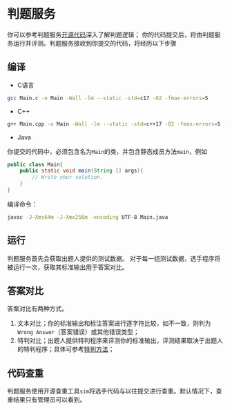 # 判题服务

你可以参考判题服务[开源代码](https://github.com/winterant/judge)深入了解判题逻辑；
你的代码提交后，将由判题服务运行并评测。判题服务接收到你提交的代码，将经历以下步骤

## 编译
   
- C语言
```bash
gcc Main.c -o Main -Wall -lm --static -std=c17 -O2 -fmax-errors=5
```

- C++
```bash
g++ Main.cpp -o Main -Wall -lm --static -std=c++17 -O2 -fmax-errors=5 -fno-asm
```

- Java

你提交的代码中，必须包含名为`Main`的类，并包含静态成员方法`main`，例如
```java
public class Main{
    public static void main(String [] args){
        // Write your solution.
    }
}
```
编译命令：
```bash
javac -J-Xms64m -J-Xmx256m -encoding UTF-8 Main.java
```

## 运行

判题服务首先会获取出题人提供的测试数据。
对于每一组测试数据，选手程序将被运行一次，获取其标准输出用于答案对比。

## 答案对比

答案对比有两种方式。

1. 文本对比；你的标准输出和标注答案进行逐字符比较，如不一致，则判为`Wrong Answer`（答案错误）或其他错误类型；
2. 特判对比；出题人提供特判程序来评测你的标准输出，评测结果取决于出题人的特判程序；具体可参考[特判方法](./spj.md)；

## 代码查重

判题服务使用开源查重工具`sim`将选手代码与以往提交进行查重。默认情况下，查重结果只有管理员可以看到。
